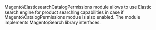 Magento\ElasticsearchCatalogPermissions module allows to use Elastic search engine for product searching capabilities in case if Magento\CatalogPermissions module is also enabled.
The module implements Magento\Search library interfaces.